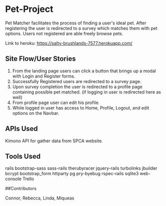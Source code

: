 # Pet-Project

Pet Matcher facilitates the process of finding a user's ideal pet. After registering the user is redirected to a survey which matches them with pet options. Users not registered are able freely browse pets.

Link to heroku: https://salty-brushlands-7577.herokuapp.com/

## Site Flow/User Stories

1. From the landing page users can click a button that brings up a modal with Login and Register forms.
2. Successfully Registered users are redirected to a survey page.
3. Upon survey completion the user is redirected to a profile page containing possible pet matched. (if logging in user is redirected here as well)
4. From profile page user can edit his profile.
5. While logged in user has access to Home, Profile, Logout, and edit options on the Navbar.

## APIs Used

Kimono API for gather data from SPCA website.

## Tools Used

  rails
  bootstrap-sass
  sass-rails
  therubyracer
  jquery-rails
  turbolinks
  jbuilder
  bcrypt
  bootstrap_form
  httparty
  pg
  pry-byebug
  rspec-rails
  sqlite3
  web-console
  Trello

##Contributors

Connor, Rebecca, Linda, Miqueas


